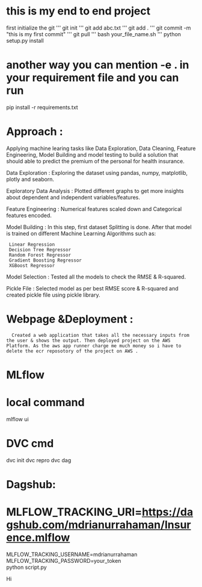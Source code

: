 # this is my end to end project 


first initialize the git
'''
git init
'''
git add abc.txt
'''
git add .
'''
git commit -m "this is my first commit"
'''
git pull
'''
bash your_file_name.sh
'''
python setup.py install


# another way you can mention -e . in your requirement file and you can run


pip install -r requirements.txt

# Approach :
  Applying machine learing tasks like Data Exploration, Data Cleaning, Feature Engineering, Model Building and model testing to build a solution that should able to predict the premium of the personal for health insurance.

  Data Exploration : Exploring the dataset using pandas, numpy, matplotlib, plotly and seaborn.

  Exploratory Data Analysis : Plotted different graphs to get more insights about dependent and independent variables/features.

  Feature Engineering : Numerical features scaled down and Categorical features encoded.

  Model Building : In this step, first dataset Splitting is done. After that model is trained on different Machine Learning Algorithms such as:

     Linear Regression
     Decision Tree Regressor
     Random Forest Regressor
     Gradient Boosting Regressor
     XGBoost Regressor
  Model Selection : Tested all the models to check the RMSE & R-squared.

  Pickle File : Selected model as per best RMSE score & R-squared and created pickle file using pickle library.

# Webpage &Deployment : 
      Created a web application that takes all the necessary inputs from the user & shows the output. Then deployed project on the AWS Platform. As the aws app runner charge me much money so i have to delete the ecr reposotory of the project on AWS . 


# MLflow

# local command

  mlflow ui

# DVC cmd
dvc init
dvc repro
dvc dag
  


# Dagshub:
# MLFLOW_TRACKING_URI=https://dagshub.com/mdrianurrahaman/Insurence.mlflow 
  MLFLOW_TRACKING_USERNAME=mdrianurrahaman 
  MLFLOW_TRACKING_PASSWORD=your_token  
  python script.py

Hi  